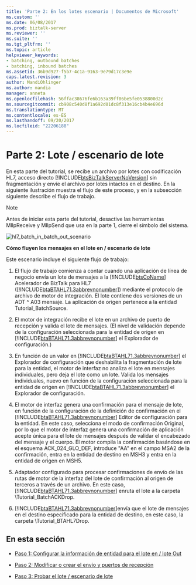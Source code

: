 ```yaml
---
title: 'Parte 2: En los lotes escenario | Documentos de Microsoft'
ms.custom: ''
ms.date: 06/08/2017
ms.prod: biztalk-server
ms.reviewer: ''
ms.suite: ''
ms.tgt_pltfrm: ''
ms.topic: article
helpviewer_keywords:
- batching, outbound batches
- batching, inbound batches
ms.assetid: 36b9d927-f5b7-4c1a-9163-9e79d17c3e9e
caps.latest.revision: 3
author: MandiOhlinger
ms.author: mandia
manager: anneta
ms.openlocfilehash: 56ffac38676fe6b163a39ff06be5fe0538800d2c
ms.sourcegitcommit: cb908c540d8f1a692d01dc8f313e16cb4b4e696d
ms.translationtype: MT
ms.contentlocale: es-ES
ms.lasthandoff: 09/20/2017
ms.locfileid: "22206188"
---
```

# <a name="part-2-batch-inbatch-out-scenario"></a>Parte 2: Lote / escenario de lote
En esta parte del tutorial, se recibe un archivo por lotes con codificación HL7, acceso directo [!INCLUDE[btsBizTalkServerNoVersion](../../includes/btsbiztalkservernoversion-md.md)] sin fragmentación y envíe el archivo por lotes intactos en el destino. En la siguiente ilustración muestra el flujo de este proceso, y en la subsección siguiente describe el flujo de trabajo.  
  
> [!NOTE]
>  Antes de iniciar esta parte del tutorial, desactive las herramientas MllpReceive y MllpSend que usa en la parte 1, cierre el símbolo del sistema.  
  
 ![](../../adapters-and-accelerators/accelerator-hl7/media/hl7-batch-in-batch-out-scenario.gif "hl7_batch_in_batch_out_scenario")  
  
 **Cómo fluyen los mensajes en el lote en / escenario de lote**  
  
 Este escenario incluye el siguiente flujo de trabajo:  
  
1.  El flujo de trabajo comienza a contar cuando una aplicación de línea de negocio envía un lote de mensajes a la [!INCLUDE[btsCoName](../../includes/btsconame-md.md)] Acelerador de BizTalk para HL7 ([!INCLUDE[btaBTAHL71.3abbrevnonumber](../../includes/btabtahl71-3abbrevnonumber-md.md)]) mediante el protocolo de archivo de motor de integración. El lote contiene dos versiones de un ADT ^ A03 mensaje. La aplicación de origen pertenece a la entidad Tutorial_BatchSource.  
  
2.  El motor de integración recibe el lote en un archivo de puerto de recepción y valida el lote de mensajes. (El nivel de validación depende de la configuración seleccionada para la entidad de origen en [!INCLUDE[btaBTAHL71.3abbrevnonumber](../../includes/btabtahl71-3abbrevnonumber-md.md)] el Explorador de configuración.)  
  
3.  En función de un valor en [!INCLUDE[btaBTAHL71.3abbrevnonumber](../../includes/btabtahl71-3abbrevnonumber-md.md)] el Explorador de configuración que deshabilita la fragmentación de lote para la entidad, el motor de interfaz no analiza el lote en mensajes individuales, pero deja el lote como un lote. Valida los mensajes individuales, nuevo en función de la configuración seleccionada para la entidad de origen en [!INCLUDE[btaBTAHL71.3abbrevnonumber](../../includes/btabtahl71-3abbrevnonumber-md.md)] el Explorador de configuración.  
  
4.  El motor de interfaz genera una confirmación para el mensaje de lote, en función de la configuración de la definición de confirmación en el [!INCLUDE[btaBTAHL71.3abbrevnonumber](../../includes/btabtahl71-3abbrevnonumber-md.md)] Editor de configuración para la entidad. En este caso, selecciona el modo de confirmación Original, por lo que el motor de interfaz genera una confirmación de aplicación acepte única para el lote de mensajes después de validar el encabezado del mensaje y el cuerpo. El motor compila la confirmación basándose en el esquema ACK_024_GLO_DEF, introduce "AA" en el campo MSA2 de la confirmación, entra en la entidad de destino en MSH3 y entra en la entidad de origen en MSH5.  
  
5.  Adaptador configurado para procesar confirmaciones de envío de las rutas de motor de la interfaz del lote de confirmación al origen de terceros a través de un archivo. En este caso, [!INCLUDE[btaBTAHL71.3abbrevnonumber](../../includes/btabtahl71-3abbrevnonumber-md.md)] enruta el lote a la carpeta \Tutorial_BatchACKDrop.  
  
6.  [!INCLUDE[btaBTAHL71.3abbrevnonumber](../../includes/btabtahl71-3abbrevnonumber-md.md)]envía que el lote de mensajes en el destino especificado para la entidad de destino, en este caso, la carpeta \Tutorial_BTAHL7Drop.  
  
## <a name="in-this-section"></a>En esta sección  
  
-   [Paso 1: Configurar la información de entidad para el lote en / lote Out](../../adapters-and-accelerators/accelerator-hl7/step-1-configure-party-information-for-batch-in-batch-out.md)  
  
-   [Paso 2: Modificar o crear el envío y puertos de recepción](../../adapters-and-accelerators/accelerator-hl7/step-2-modify-or-create-the-send-and-receive-ports.md)  
  
-   [Paso 3: Probar el lote / escenario de lote](../../adapters-and-accelerators/accelerator-hl7/step-3-test-the-batch-in-batch-out-scenario.md)